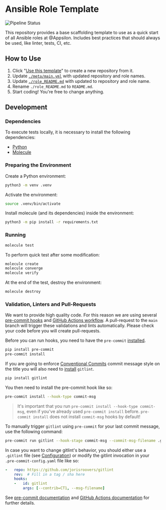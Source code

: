 # Ansible Role Template

![Pipeline Status](https://github.com/mentoriaiac/template-role-ansible/actions/workflows/ci.yml/badge.svg)

This repository provides a base scaffolding template to use as a quick start of
all Ansible roles at @Appsilon. Includes best practices that should always be
used, like linter, tests, CI, etc.

## How to Use

1. Click "[Use this
   template](https://github.com/Appsilon/ansible-role-template/generate)" to
   create a new repository from it.
1. Update [`./meta/main.yml`](./meta/main.yml) with updated repository and role names.
1. Update [`./role_README.md`](./role_README.md) with updated to repository and role name.
1. Rename `./role_README.md` to `README.md`.
1. Start coding! You're free to change anything.

## Development

### Dependencies

To execute tests locally, it is necessary to install the following
dependencies:

* [Python](https://www.python.org/downloads/)
* [Molecule](https://molecule.readthedocs.io/en/latest/installation.html)

### Preparing the Environment

Create a Python environment:

```bash
python3 -m venv .venv
```

Activate the environment:

```bash
source .venv/bin/activate
```

Install molecule (and its dependencies) inside the environment:

```bash
python3 -m pip install -r requirements.txt
```

### Running

```bash
molecule test
```

To perform quick test after some modification:

```bash
molecule create
molecule converge
molecule verify
```

At the end of the test, destroy the environment:

```bash
molecule destroy
```

### Validation, Linters and Pull-Requests

We want to provide high quality code. For this reason we are using several
[pre-commit hooks](.pre-commit-config.yaml) and [GitHub Actions
workflow](.github/workflows/precommit.yaml). A pull-request to the `main`
branch will trigger these validations and lints automatically. Please check your
code before you will create pull-requests.

Before you can run hooks, you need to have the `pre-commit`
[installed](https://pre-commit.com#install).

```bash
pip install pre-commit
pre-commit install
```

If you are going to enforce [Conventional
Commits](https://www.conventionalcommits.org/) commit message style on the title
you will also need to
[install](https://jorisroovers.com/gitlint/#getting-started) `gitlint`.

```bash
pip install gitlint
```

You then need to install the pre-commit hook like so:

```bash
pre-commit install --hook-type commit-msg
```

> It's important that you run `pre-commit install --hook-type commit-msg`, even
> if you've already used `pre-commit install` before. `pre-commit install` does
> not install `commit-msg` hooks by default!

To manually trigger `gitlint` using `pre-commit` for your last commit message,
use the following command:

```sh
pre-commit run gitlint --hook-stage commit-msg --commit-msg-filename .git/COMMIT_EDITMSG
```

In case you want to change gitlint's behavior, you should either use a
`.gitlint` file (see
[Configuration](https://jorisroovers.com/gitlint/configuration)) or modify the
gitlint invocation in your `.pre-commit-config.yaml` file like so:

```yaml
-   repo: https://github.com/jorisroovers/gitlint
    rev:  # Fill in a tag / sha here
    hooks:
    -   id: gitlint
        args: [--contrib=CT1, --msg-filename]
```

See [pre-commit documentation](https://pre-commit.com/) and [GitHub Actions
documentation](https://docs.github.com/en/actions) for further details.
